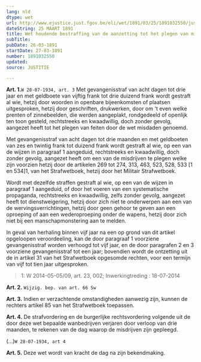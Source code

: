 ```yaml
---
lang: nld
dtype: wet
url: http://www.ejustice.just.fgov.be/eli/wet/1891/03/25/1891032550/justel
dateString: 25 MAART 1891
title: Wet houdende bestraffing van de aanzetting tot het plegen van misdaden of wanbedrijven
subTitle: 
pubDate: 26-03-1891
startDate: 27-03-1891
number: 1891032550
updated: 
source: JUSTITIE

---
```

**Art. 1.**`W 28-07-1934, art. 3` Met gevangenisstraf van acht dagen tot drie jaar en met geldboete van vijftig frank tot drie duizend frank wordt gestraft al wie, hetzij door woorden in openbare bijeenkomsten of plaatsen uitgesproken, hetzij door geschriften, drukwerken, door om 't even welke prenten of zinnebeelden, die werden aangeplakt, rondgedeeld of openlijk ten toon gesteld, rechtstreeks en kwaadwillig, doch zonder gevolg, aangezet heeft tot het plegen van feiten door de wet misdaden genoemd.

Met gevangenisstraf van acht dagen tot drie maanden en met geldboeten van zes en twintig frank tot duizend frank wordt gestraft al wie, op een van de wijzen in paragraaf 1 aangeduid, rechtstreeks en kwaadwillig, doch zonder gevolg, aangezet heeft om een van de misdrijven te plegen welke zijn voorzien hetzij door de artikelen 269 tot 274, 313, 463, 523, 528, 533 [1 en 534]1, van het Strafwetboek, hetzij door het Militair Strafwetboek.

Wordt met dezelfde straffen gestraft al wie, op een van de wijzen in paragraaf 1 aangeduid, of door het voeren van een systematische propaganda, rechtstreeks en kwaadwillig, zelfs zonder gevolg, aangezet heeft tot dienstweigering, hetzij door zich niet te onderwerpen aan een van de wervingsverrichtingen, hetzij door geen gehoor te geven aan een oproeping of aan een wederoproeping onder de wapens, hetzij door zich niet bij een manschapmonstering aan te melden.

In geval van herhaling binnen vijf jaar na een op grond van dit artikel opgeloopen veroordeeling, kan de door paragraaf 1 voorziene gevangenisstraf worden verhoogd tot vijf jaar, en de door paragrafen 2 en 3 voorziene gevangenisstraf tot een jaar; bovendien wordt de ontzetting uit de in artikel 31 van het Strafwetboek opgesomde rechten, voor een termijn van vijf tot tien jaar uitgesproken.

> 1: W 2014-05-05/09, art. 23, 002; Inwerkingtreding : 18-07-2014



**Art. 2.** `Wijzig. bep. van art. 66 Sw`


**Art. 3.** Indien er verzachtende omstandigheden aanwezig zijn, kunnen de rechters artikel 85 van het Strafwetboek toepassen.


**Art. 4.** De strafvordering en de burgerlijke rechtsvordering volgende uit de door deze wet bepaalde wanbedrijven verjaren door verloop van drie maanden, te rekenen van de dag waarop de misdrijven zijn gepleegd.

(...)`W 28-07-1934, art 4`


**Art. 5.** Deze wet wordt van kracht de dag na zijn bekendmaking.


